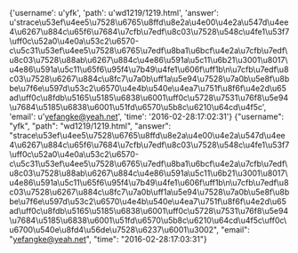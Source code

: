 {'username': u'yfk', 'path': u'wd1219/1219.html', 'answer': u'strace\u53ef\u4ee5\u7528\u6765\u8ffd\u8e2a\u4e00\u4e2a\u547d\u4ee4\u6267\u884c\u65f6\u7684\u7cfb\u7edf\u8c03\u7528\u548c\u4fe1\u53f7\uff0c\u52a0\u4e0a\u53c2\u6570-c\u5c31\u53ef\u4ee5\u7528\u6765\u7edf\u8ba1\u6bcf\u4e2a\u7cfb\u7edf\u8c03\u7528\u88ab\u6267\u884c\u4e86\u591a\u5c11\u6b21\u3001\u8017\u4e86\u591a\u5c11\u65f6\u95f4\u7b49\u4fe1\u606f\uff1b\n\u7cfb\u7edf\u8c03\u7528\u6267\u884c\u8fc7\u7a0b\uff1a\u5e94\u7528\u7a0b\u5e8f\u8bbe\u7f6e\u597d\u53c2\u6570\u4e4b\u540e\u4ea7\u751f\u8f6f\u4e2d\u65ad\uff0c\u8fdb\u5165\u5185\u6838\u6001\uff0c\u5728\u7531\u76f8\u5e94\u7684\u5185\u6838\u6001\u51fd\u6570\u5b8c\u6210\u64cd\u4f5c', 'email': u'yefangke@yeah.net', 'time': '2016-02-28:17:02:31'}
{"username": "yfk", "path": "wd1219/1219.html", "answer": "strace\u53ef\u4ee5\u7528\u6765\u8ffd\u8e2a\u4e00\u4e2a\u547d\u4ee4\u6267\u884c\u65f6\u7684\u7cfb\u7edf\u8c03\u7528\u548c\u4fe1\u53f7\uff0c\u52a0\u4e0a\u53c2\u6570-c\u5c31\u53ef\u4ee5\u7528\u6765\u7edf\u8ba1\u6bcf\u4e2a\u7cfb\u7edf\u8c03\u7528\u88ab\u6267\u884c\u4e86\u591a\u5c11\u6b21\u3001\u8017\u4e86\u591a\u5c11\u65f6\u95f4\u7b49\u4fe1\u606f\uff1b\n\u7cfb\u7edf\u8c03\u7528\u6267\u884c\u8fc7\u7a0b\uff1a\u5e94\u7528\u7a0b\u5e8f\u8bbe\u7f6e\u597d\u53c2\u6570\u4e4b\u540e\u4ea7\u751f\u8f6f\u4e2d\u65ad\uff0c\u8fdb\u5165\u5185\u6838\u6001\uff0c\u5728\u7531\u76f8\u5e94\u7684\u5185\u6838\u6001\u51fd\u6570\u5b8c\u6210\u64cd\u4f5c\uff0c\u6700\u540e\u8fd4\u56de\u7528\u6237\u6001\u3002", "email": "yefangke@yeah.net", "time": "2016-02-28:17:03:31"}